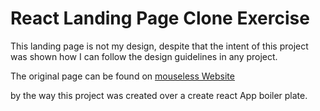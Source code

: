 # React Landing Page Clone Exercise

This landing page is not my design, despite that the intent of this project was shown how I can follow the design guidelines in any project.

The original page can be found on [mouseless Website](https://mouseless.app/)

by the way this project was created over a create react App boiler plate.
